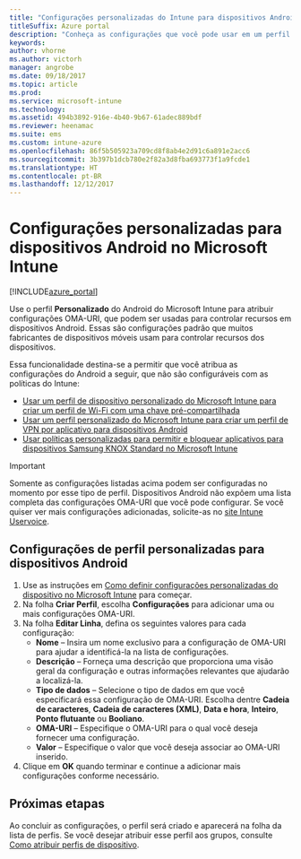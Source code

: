 ```yaml
---
title: "Configurações personalizadas do Intune para dispositivos Android"
titleSuffix: Azure portal
description: "Conheça as configurações que você pode usar em um perfil personalizado do Android."
keywords: 
author: vhorne
ms.author: victorh
manager: angrobe
ms.date: 09/18/2017
ms.topic: article
ms.prod: 
ms.service: microsoft-intune
ms.technology: 
ms.assetid: 494b3892-916e-4b40-9b67-61adec889bdf
ms.reviewer: heenamac
ms.suite: ems
ms.custom: intune-azure
ms.openlocfilehash: 86f5b505923a709cd8f8ab4e2d91c6a891e2acc6
ms.sourcegitcommit: 3b397b1dcb780e2f82a3d8fba693773f1a9fcde1
ms.translationtype: HT
ms.contentlocale: pt-BR
ms.lasthandoff: 12/12/2017
---
```

# <a name="custom-settings-for-android-devices-in-microsoft-intune"></a>Configurações personalizadas para dispositivos Android no Microsoft Intune

[!INCLUDE[azure_portal](./includes/azure_portal.md)]

Use o perfil **Personalizado** do Android do Microsoft Intune para atribuir configurações OMA-URI, que podem ser usadas para controlar recursos em dispositivos Android. Essas são configurações padrão que muitos fabricantes de dispositivos móveis usam para controlar recursos dos dispositivos.

Essa funcionalidade destina-se a permitir que você atribua as configurações do Android a seguir, que não são configuráveis com as políticas do Intune:

- [Usar um perfil de dispositivo personalizado do Microsoft Intune para criar um perfil de Wi-Fi com uma chave pré-compartilhada](/intune/wi-fi-profile-shared-key)
- [Usar um perfil personalizado do Microsoft Intune para criar um perfil de VPN por aplicativo para dispositivos Android](/intune/android-pulse-secure-per-app-vpn)
- [Usar políticas personalizadas para permitir e bloquear aplicativos para dispositivos Samsung KNOX Standard no Microsoft Intune](/intune/samsung-knox-apps-allow-block)

>[!IMPORTANT]
>Somente as configurações listadas acima podem ser configuradas no momento por esse tipo de perfil. Dispositivos Android não expõem uma lista completa das configurações OMA-URI que você pode configurar. Se você quiser ver mais configurações adicionadas, solicite-as no [site Intune Uservoice](https://microsoftintune.uservoice.com/forums/291681-ideas).

## <a name="custom-profile-settings-for-android-devices"></a>Configurações de perfil personalizadas para dispositivos Android

1. Use as instruções em [Como definir configurações personalizadas do dispositivo no Microsoft Intune](custom-settings-configure.md) para começar.
2. Na folha **Criar Perfil**, escolha **Configurações** para adicionar uma ou mais configurações OMA-URI.
3. Na folha **Editar Linha**, defina os seguintes valores para cada configuração:
    - **Nome** – Insira um nome exclusivo para a configuração de OMA-URI para ajudar a identificá-la na lista de configurações.
    - **Descrição** – Forneça uma descrição que proporciona uma visão geral da configuração e outras informações relevantes que ajudarão a localizá-la.
    - **Tipo de dados** – Selecione o tipo de dados em que você especificará essa configuração de OMA-URI. Escolha dentre **Cadeia de caracteres**, **Cadeia de caracteres (XML)**, **Data e hora**, **Inteiro**, **Ponto flutuante** ou **Booliano**.
    - **OMA-URI** – Especifique o OMA-URI para o qual você deseja fornecer uma configuração.
    - **Valor** – Especifique o valor que você deseja associar ao OMA-URI inserido.
4. Clique em **OK** quando terminar e continue a adicionar mais configurações conforme necessário.

## <a name="next-steps"></a>Próximas etapas

Ao concluir as configurações, o perfil será criado e aparecerá na folha da lista de perfis. Se você desejar atribuir esse perfil aos grupos, consulte [Como atribuir perfis de dispositivo](device-profile-assign.md).




